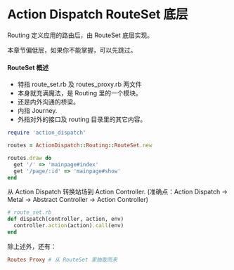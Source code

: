 # Action Dispatch RouteSet 底层

Routing 定义应用的路由后，由 RouteSet 底层实现。

本章节偏低层，如果你不能掌握，可以先跳过。

#### RouteSet 概述

- 特指 route_set.rb 及 routes_proxy.rb 两文件
- 本身就充满魔法，是 Routing 里的一个模块。
- 还是内外沟通的桥梁。
- 内指 Journey.
- 外指对外的接口及 routing 目录里的其它内容。

```ruby
require 'action_dispatch'

routes = ActionDispatch::Routing::RouteSet.new

routes.draw do
  get '/' => 'mainpage#index'
  get '/page/:id' => 'mainpage#show'
end
```

从 Action Dispatch 转换站场到 Action Controller.
(准确点：Action Dispatch -> Metal -> Abstract Controller -> Action Controller)

```ruby
# route_set.rb
def dispatch(controller, action, env)
  controller.action(action).call(env)
end
```

除上述外，还有：

```ruby
Routes Proxy # 从 RouteSet 里抽取而来
```

